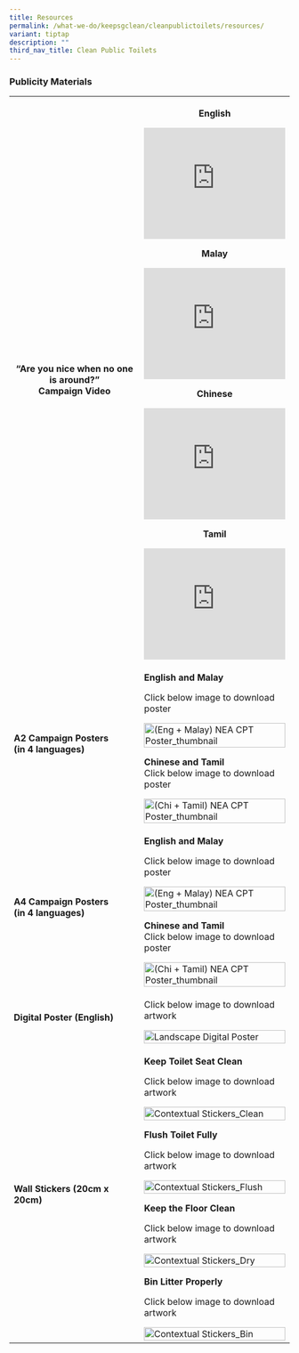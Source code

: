 ```yaml
---
title: Resources
permalink: /what-we-do/keepsgclean/cleanpublictoilets/resources/
variant: tiptap
description: ""
third_nav_title: Clean Public Toilets
---
```

<h3><strong>Publicity Materials</strong></h3>
<table style="minWidth: 50px">
<colgroup>
<col>
<col>
</colgroup>
<tbody>
<tr>
<th rowspan="1" colspan="1">
<h4><strong>“Are you nice when no one is around?”</strong><br><strong>Campaign Video</strong></h4>
</th>
<th rowspan="1" colspan="1">
<p><strong>English</strong>
</p>
<div class="iframe-wrapper">
<iframe height="200" width="100%" allowfullscreen="true" frameborder="0" src="https://www.youtube.com/embed/aGgerZobzms"></iframe>
</div>
<p><strong>Malay</strong>
</p>
<div class="iframe-wrapper">
<iframe height="200" width="100%" allowfullscreen="true" frameborder="0" src="https://www.youtube.com/embed/xXuwyFCUMxs"></iframe>
</div>
<p><strong>Chinese</strong>
</p>
<div class="iframe-wrapper">
<iframe height="200" width="100%" allowfullscreen="true" frameborder="0" src="https://www.youtube.com/embed/uUGadY9ReUg"></iframe>
</div>
<p><strong>Tamil</strong>
</p>
<div class="iframe-wrapper">
<iframe height="200" width="100%" allowfullscreen="true" frameborder="0" src="https://www.youtube.com/embed/mn2ZgKdzxS0"></iframe>
</div>
</th>
</tr>
<tr>
<td rowspan="1" colspan="1">
<h4><strong>A2 Campaign Posters</strong><br><strong>(in 4 languages)</strong></h4>
</td>
<td rowspan="1" colspan="1">
<p><strong>English and Malay</strong>
</p>
<p>Click below image to download poster</p><a class="isomer-image-wrapper" href="/files/Keep%20SG%20Clean/nea_cpt_a2_poster_fa_em_compressed.pdf"><img style="width: 100%" height="auto" width="100%" alt="(Eng + Malay) NEA CPT Poster_thumbnail" src="/images/Keep SG Clean/Clean Public Toilets/eng_malay__nea_cpt_a4_poster_tmb_medium.jpg"></a>
<p><strong>Chinese and Tamil</strong>
<br>Click below image to download poster</p><a class="isomer-image-wrapper" href="/files/Keep%20SG%20Clean/nea_cpt_a2_poster_fa_ct_compressed.pdf"><img style="width: 100%" height="auto" width="100%" alt="(Chi + Tamil) NEA CPT Poster_thumbnail" src="/images/Keep SG Clean/Clean Public Toilets/chi_tamil__nea_cpt_a4_poster_tmb_medium.jpg"></a>
</td>
</tr>
<tr>
<td rowspan="1" colspan="1">
<h4><strong>A4 Campaign Posters</strong><br><strong>(in 4 languages)</strong></h4>
</td>
<td rowspan="1" colspan="1">
<p><strong>English and Malay</strong>
</p>
<p>Click below image to download poster</p><a class="isomer-image-wrapper" href="https://staging.d1epvb7ljyhdyq.amplifyapp.com/files/Keep%20SG%20Clean/nea_cpt_a4_poster_fa_em_compressed.pdf"><img style="width: 100%" height="auto" width="100%" alt="(Eng + Malay) NEA CPT Poster_thumbnail" src="/images/Keep SG Clean/Clean Public Toilets/eng_malay__nea_cpt_a4_poster_tmb_medium.jpg"></a>
<p><strong>Chinese and Tamil</strong>
<br>Click below image to download poster</p><a class="isomer-image-wrapper" href="https://staging.d1epvb7ljyhdyq.amplifyapp.com/files/Keep%20SG%20Clean/nea_cpt_a4_poster_fa_ct_compressed.pdf"><img style="width: 100%" height="auto" width="100%" alt="(Chi + Tamil) NEA CPT Poster_thumbnail" src="/images/Keep SG Clean/Clean Public Toilets/chi_tamil__nea_cpt_a4_poster_tmb_medium.jpg"></a>
</td>
</tr>
<tr>
<td rowspan="1" colspan="1">
<h4>Digital Poster (English)</h4>
</td>
<td rowspan="1" colspan="1">
<p>Click below image to download artwork</p><a class="isomer-image-wrapper" href="/files/Keep%20SG%20Clean/cpt_pmart_landscape_r1_pathed.pdf"><img style="width: 100%" height="auto" width="100%" alt="Landscape Digital Poster" src="/images/Keep SG Clean/Clean Public Toilets/landscape_digital_poster_tmb_medium.jpg"></a>
</td>
</tr>
<tr>
<td rowspan="1" colspan="1">
<h4>Wall Stickers (20cm x 20cm)</h4>
</td>
<td rowspan="1" colspan="1">
<p><strong>Keep Toilet Seat Clean</strong>
</p>
<p>Click below image to download artwork</p><a class="isomer-image-wrapper" href="/images/Keep%20SG%20Clean/Clean%20Public%20Toilets/contextual_stickers_clean.png"><img style="width: 100%" height="auto" width="100%" alt="Contextual Stickers_Clean" src="/images/Keep SG Clean/Clean Public Toilets/contextual_stickers_clean_tmb_small.png"></a>
<p><strong>Flush Toilet Fully</strong>
</p>
<p>Click below image to download artwork</p><a class="isomer-image-wrapper" href="/images/Keep%20SG%20Clean/Clean%20Public%20Toilets/contextual_stickers_flush.png"><img style="width: 100%" height="auto" width="100%" alt="Contextual Stickers_Flush" src="/images/Keep SG Clean/Clean Public Toilets/contextual_stickers_flush_tmb_small.png"></a>
<p><strong>Keep the Floor Clean</strong>
</p>
<p>Click below image to download artwork</p><a class="isomer-image-wrapper" href="/images/Keep%20SG%20Clean/Clean%20Public%20Toilets/contextual_stickers_dry.png"><img style="width: 100%" height="auto" width="100%" alt="Contextual Stickers_Dry" src="/images/Keep SG Clean/Clean Public Toilets/contextual_stickers_dry_tmb_small.png"></a>
<p><strong>Bin Litter Properly</strong>
</p>
<p>Click below image to download artwork</p>
<div class="isomer-image-wrapper">
<img style="width: 100%" height="auto" width="100%" alt="Contextual Stickers_Bin" src="/images/Keep SG Clean/Clean Public Toilets/contextual_stickers_bin_tmb_small.png">
</div>
</td>
</tr>
</tbody>
</table>
<p></p>